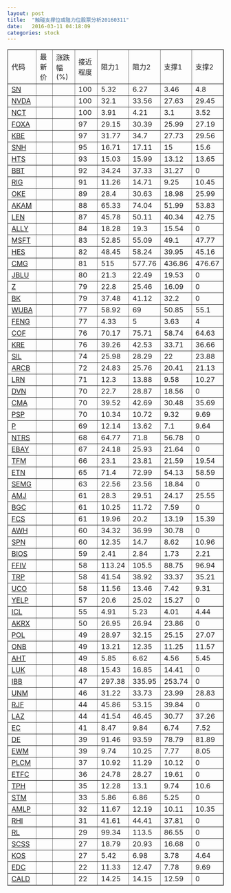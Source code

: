 ```yaml
---
layout: post
title:  "触碰支撑位或阻力位股票分析20160311"
date:   2016-03-11 04:18:09
categories: stock
---
```

<script type="text/javascript">
var stockList = []
stockList.push('gb_sn');
stockList.push('gb_nvda');
stockList.push('gb_nct');
stockList.push('gb_foxa');
stockList.push('gb_kbe');
stockList.push('gb_snh');
stockList.push('gb_hts');
stockList.push('gb_bbt');
stockList.push('gb_rig');
stockList.push('gb_oke');
stockList.push('gb_akam');
stockList.push('gb_len');
stockList.push('gb_ally');
stockList.push('gb_msft');
stockList.push('gb_hes');
stockList.push('gb_cmg');
stockList.push('gb_jblu');
stockList.push('gb_z');
stockList.push('gb_bk');
stockList.push('gb_wuba');
stockList.push('gb_feng');
stockList.push('gb_cof');
stockList.push('gb_kre');
stockList.push('gb_sil');
stockList.push('gb_arcb');
stockList.push('gb_lrn');
stockList.push('gb_dvn');
stockList.push('gb_cma');
stockList.push('gb_psp');
stockList.push('gb_p');
stockList.push('gb_ntrs');
stockList.push('gb_ebay');
stockList.push('gb_tfm');
stockList.push('gb_etn');
stockList.push('gb_semg');
stockList.push('gb_amj');
stockList.push('gb_bgc');
stockList.push('gb_fcs');
stockList.push('gb_awh');
stockList.push('gb_spn');
stockList.push('gb_bios');
stockList.push('gb_ffiv');
stockList.push('gb_trp');
stockList.push('gb_uco');
stockList.push('gb_yelp');
stockList.push('gb_icl');
stockList.push('gb_akrx');
stockList.push('gb_pol');
stockList.push('gb_onb');
stockList.push('gb_aht');
stockList.push('gb_luk');
stockList.push('gb_ibb');
stockList.push('gb_unm');
stockList.push('gb_rjf');
stockList.push('gb_laz');
stockList.push('gb_ec');
stockList.push('gb_de');
stockList.push('gb_ewm');
stockList.push('gb_plcm');
stockList.push('gb_etfc');
stockList.push('gb_tph');
stockList.push('gb_stm');
stockList.push('gb_amlp');
stockList.push('gb_rhi');
stockList.push('gb_rl');
stockList.push('gb_scss');
stockList.push('gb_kos');
stockList.push('gb_edc');
stockList.push('gb_cald');
</script>
<table border="1">
 <tr>
 <td>代码</td>
 <td>最新价</td>
 <td>涨跌幅(%)</td>
 <td>接近程度</td>
 <td>阻力1</td>
 <td>阻力2</td>
 <td>支撑1</td>
 <td>支撑2</td>
</tr>
  <tr id="sn" class="green">
  <td><a href="http://stock.finance.sina.com.cn/usstock/quotes/SN.html" target="_blank">SN</a></td><td></td><td></td><td>100</td><td>5.32</td><td>6.27</td><td>3.46</td><td>4.8</td></tr>
  <tr id="nvda" class="red">
  <td><a href="http://stock.finance.sina.com.cn/usstock/quotes/NVDA.html" target="_blank">NVDA</a></td><td></td><td></td><td>100</td><td>32.1</td><td>33.56</td><td>27.63</td><td>29.45</td></tr>
  <tr id="nct" class="red">
  <td><a href="http://stock.finance.sina.com.cn/usstock/quotes/NCT.html" target="_blank">NCT</a></td><td></td><td></td><td>100</td><td>3.91</td><td>4.21</td><td>3.1</td><td>3.52</td></tr>
  <tr id="foxa" class="green">
  <td><a href="http://stock.finance.sina.com.cn/usstock/quotes/FOXA.html" target="_blank">FOXA</a></td><td></td><td></td><td>97</td><td>29.15</td><td>30.39</td><td>25.99</td><td>27.19</td></tr>
  <tr id="kbe" class="green">
  <td><a href="http://stock.finance.sina.com.cn/usstock/quotes/KBE.html" target="_blank">KBE</a></td><td></td><td></td><td>97</td><td>31.77</td><td>34.7</td><td>27.73</td><td>29.56</td></tr>
  <tr id="snh" class="red">
  <td><a href="http://stock.finance.sina.com.cn/usstock/quotes/SNH.html" target="_blank">SNH</a></td><td></td><td></td><td>95</td><td>16.71</td><td>17.11</td><td>15</td><td>15.6</td></tr>
  <tr id="hts" class="green">
  <td><a href="http://stock.finance.sina.com.cn/usstock/quotes/HTS.html" target="_blank">HTS</a></td><td></td><td></td><td>93</td><td>15.03</td><td>15.99</td><td>13.12</td><td>13.65</td></tr>
  <tr id="bbt" class="red">
  <td><a href="http://stock.finance.sina.com.cn/usstock/quotes/BBT.html" target="_blank">BBT</a></td><td></td><td></td><td>92</td><td>34.24</td><td>37.33</td><td>31.27</td><td>0</td></tr>
  <tr id="rig" class="green">
  <td><a href="http://stock.finance.sina.com.cn/usstock/quotes/RIG.html" target="_blank">RIG</a></td><td></td><td></td><td>91</td><td>11.26</td><td>14.71</td><td>9.25</td><td>10.45</td></tr>
  <tr id="oke" class="green">
  <td><a href="http://stock.finance.sina.com.cn/usstock/quotes/OKE.html" target="_blank">OKE</a></td><td></td><td></td><td>89</td><td>28.4</td><td>30.63</td><td>18.98</td><td>25.99</td></tr>
  <tr id="akam" class="green">
  <td><a href="http://stock.finance.sina.com.cn/usstock/quotes/AKAM.html" target="_blank">AKAM</a></td><td></td><td></td><td>88</td><td>65.33</td><td>74.04</td><td>51.99</td><td>53.83</td></tr>
  <tr id="len" class="red">
  <td><a href="http://stock.finance.sina.com.cn/usstock/quotes/LEN.html" target="_blank">LEN</a></td><td></td><td></td><td>87</td><td>45.78</td><td>50.11</td><td>40.34</td><td>42.75</td></tr>
  <tr id="ally" class="red">
  <td><a href="http://stock.finance.sina.com.cn/usstock/quotes/ALLY.html" target="_blank">ALLY</a></td><td></td><td></td><td>84</td><td>18.28</td><td>19.3</td><td>15.54</td><td>0</td></tr>
  <tr id="msft" class="red">
  <td><a href="http://stock.finance.sina.com.cn/usstock/quotes/MSFT.html" target="_blank">MSFT</a></td><td></td><td></td><td>83</td><td>52.85</td><td>55.09</td><td>49.1</td><td>47.77</td></tr>
  <tr id="hes" class="red">
  <td><a href="http://stock.finance.sina.com.cn/usstock/quotes/HES.html" target="_blank">HES</a></td><td></td><td></td><td>82</td><td>48.45</td><td>58.24</td><td>39.95</td><td>45.16</td></tr>
  <tr id="cmg" class="red">
  <td><a href="http://stock.finance.sina.com.cn/usstock/quotes/CMG.html" target="_blank">CMG</a></td><td></td><td></td><td>81</td><td>515</td><td>577.76</td><td>436.86</td><td>476.67</td></tr>
  <tr id="jblu" class="green">
  <td><a href="http://stock.finance.sina.com.cn/usstock/quotes/JBLU.html" target="_blank">JBLU</a></td><td></td><td></td><td>80</td><td>21.3</td><td>22.49</td><td>19.53</td><td>0</td></tr>
  <tr id="z" class="red">
  <td><a href="http://stock.finance.sina.com.cn/usstock/quotes/Z.html" target="_blank">Z</a></td><td></td><td></td><td>79</td><td>22.8</td><td>25.46</td><td>16.09</td><td>0</td></tr>
  <tr id="bk" class="red">
  <td><a href="http://stock.finance.sina.com.cn/usstock/quotes/BK.html" target="_blank">BK</a></td><td></td><td></td><td>79</td><td>37.48</td><td>41.12</td><td>32.2</td><td>0</td></tr>
  <tr id="wuba" class="green">
  <td><a href="http://stock.finance.sina.com.cn/usstock/quotes/WUBA.html" target="_blank">WUBA</a></td><td></td><td></td><td>77</td><td>58.92</td><td>69</td><td>50.85</td><td>55.1</td></tr>
  <tr id="feng" class="red">
  <td><a href="http://stock.finance.sina.com.cn/usstock/quotes/FENG.html" target="_blank">FENG</a></td><td></td><td></td><td>77</td><td>4.33</td><td>5</td><td>3.63</td><td>4</td></tr>
  <tr id="cof" class="red">
  <td><a href="http://stock.finance.sina.com.cn/usstock/quotes/COF.html" target="_blank">COF</a></td><td></td><td></td><td>76</td><td>70.17</td><td>75.71</td><td>58.74</td><td>64.63</td></tr>
  <tr id="kre" class="green">
  <td><a href="http://stock.finance.sina.com.cn/usstock/quotes/KRE.html" target="_blank">KRE</a></td><td></td><td></td><td>76</td><td>39.26</td><td>42.53</td><td>33.71</td><td>36.66</td></tr>
  <tr id="sil" class="green">
  <td><a href="http://stock.finance.sina.com.cn/usstock/quotes/SIL.html" target="_blank">SIL</a></td><td></td><td></td><td>74</td><td>25.98</td><td>28.29</td><td>22</td><td>23.88</td></tr>
  <tr id="arcb" class="green">
  <td><a href="http://stock.finance.sina.com.cn/usstock/quotes/ARCB.html" target="_blank">ARCB</a></td><td></td><td></td><td>72</td><td>24.83</td><td>25.76</td><td>20.41</td><td>21.13</td></tr>
  <tr id="lrn" class="green">
  <td><a href="http://stock.finance.sina.com.cn/usstock/quotes/LRN.html" target="_blank">LRN</a></td><td></td><td></td><td>71</td><td>12.3</td><td>13.88</td><td>9.58</td><td>10.27</td></tr>
  <tr id="dvn" class="red">
  <td><a href="http://stock.finance.sina.com.cn/usstock/quotes/DVN.html" target="_blank">DVN</a></td><td></td><td></td><td>70</td><td>22.7</td><td>28.87</td><td>18.56</td><td>0</td></tr>
  <tr id="cma" class="green">
  <td><a href="http://stock.finance.sina.com.cn/usstock/quotes/CMA.html" target="_blank">CMA</a></td><td></td><td></td><td>70</td><td>39.52</td><td>42.69</td><td>30.48</td><td>35.69</td></tr>
  <tr id="psp" class="green">
  <td><a href="http://stock.finance.sina.com.cn/usstock/quotes/PSP.html" target="_blank">PSP</a></td><td></td><td></td><td>70</td><td>10.34</td><td>10.72</td><td>9.32</td><td>9.69</td></tr>
  <tr id="p" class="green">
  <td><a href="http://stock.finance.sina.com.cn/usstock/quotes/P.html" target="_blank">P</a></td><td></td><td></td><td>69</td><td>12.14</td><td>13.62</td><td>7.1</td><td>9.64</td></tr>
  <tr id="ntrs" class="red">
  <td><a href="http://stock.finance.sina.com.cn/usstock/quotes/NTRS.html" target="_blank">NTRS</a></td><td></td><td></td><td>68</td><td>64.77</td><td>71.8</td><td>56.78</td><td>0</td></tr>
  <tr id="ebay" class="red">
  <td><a href="http://stock.finance.sina.com.cn/usstock/quotes/EBAY.html" target="_blank">EBAY</a></td><td></td><td></td><td>67</td><td>24.18</td><td>25.93</td><td>21.64</td><td>0</td></tr>
  <tr id="tfm" class="red">
  <td><a href="http://stock.finance.sina.com.cn/usstock/quotes/TFM.html" target="_blank">TFM</a></td><td></td><td></td><td>66</td><td>23.1</td><td>23.81</td><td>21.59</td><td>19.54</td></tr>
  <tr id="etn" class="green">
  <td><a href="http://stock.finance.sina.com.cn/usstock/quotes/ETN.html" target="_blank">ETN</a></td><td></td><td></td><td>65</td><td>71.4</td><td>72.99</td><td>54.13</td><td>58.59</td></tr>
  <tr id="semg" class="green">
  <td><a href="http://stock.finance.sina.com.cn/usstock/quotes/SEMG.html" target="_blank">SEMG</a></td><td></td><td></td><td>63</td><td>22.56</td><td>23.56</td><td>18.84</td><td>0</td></tr>
  <tr id="amj" class="green">
  <td><a href="http://stock.finance.sina.com.cn/usstock/quotes/AMJ.html" target="_blank">AMJ</a></td><td></td><td></td><td>61</td><td>28.3</td><td>29.51</td><td>24.17</td><td>25.55</td></tr>
  <tr id="bgc" class="red">
  <td><a href="http://stock.finance.sina.com.cn/usstock/quotes/BGC.html" target="_blank">BGC</a></td><td></td><td></td><td>61</td><td>10.25</td><td>11.72</td><td>7.59</td><td>0</td></tr>
  <tr id="fcs" class="green">
  <td><a href="http://stock.finance.sina.com.cn/usstock/quotes/FCS.html" target="_blank">FCS</a></td><td></td><td></td><td>61</td><td>19.96</td><td>20.2</td><td>13.19</td><td>15.39</td></tr>
  <tr id="awh" class="red">
  <td><a href="http://stock.finance.sina.com.cn/usstock/quotes/AWH.html" target="_blank">AWH</a></td><td></td><td></td><td>60</td><td>34.32</td><td>36.99</td><td>30.78</td><td>0</td></tr>
  <tr id="spn" class="red">
  <td><a href="http://stock.finance.sina.com.cn/usstock/quotes/SPN.html" target="_blank">SPN</a></td><td></td><td></td><td>60</td><td>12.35</td><td>14.7</td><td>8.62</td><td>10.96</td></tr>
  <tr id="bios" class="red">
  <td><a href="http://stock.finance.sina.com.cn/usstock/quotes/BIOS.html" target="_blank">BIOS</a></td><td></td><td></td><td>59</td><td>2.41</td><td>2.84</td><td>1.73</td><td>2.21</td></tr>
  <tr id="ffiv" class="green">
  <td><a href="http://stock.finance.sina.com.cn/usstock/quotes/FFIV.html" target="_blank">FFIV</a></td><td></td><td></td><td>58</td><td>113.24</td><td>105.5</td><td>88.75</td><td>96.94</td></tr>
  <tr id="trp" class="green">
  <td><a href="http://stock.finance.sina.com.cn/usstock/quotes/TRP.html" target="_blank">TRP</a></td><td></td><td></td><td>58</td><td>41.54</td><td>38.92</td><td>33.37</td><td>35.21</td></tr>
  <tr id="uco" class="green">
  <td><a href="http://stock.finance.sina.com.cn/usstock/quotes/UCO.html" target="_blank">UCO</a></td><td></td><td></td><td>58</td><td>11.56</td><td>13.46</td><td>7.42</td><td>9.31</td></tr>
  <tr id="yelp" class="red">
  <td><a href="http://stock.finance.sina.com.cn/usstock/quotes/YELP.html" target="_blank">YELP</a></td><td></td><td></td><td>57</td><td>20.6</td><td>25.02</td><td>15.27</td><td>0</td></tr>
  <tr id="icl" class="green">
  <td><a href="http://stock.finance.sina.com.cn/usstock/quotes/ICL.html" target="_blank">ICL</a></td><td></td><td></td><td>55</td><td>4.91</td><td>5.23</td><td>4.01</td><td>4.44</td></tr>
  <tr id="akrx" class="green">
  <td><a href="http://stock.finance.sina.com.cn/usstock/quotes/AKRX.html" target="_blank">AKRX</a></td><td></td><td></td><td>50</td><td>26.95</td><td>26.94</td><td>23.86</td><td>0</td></tr>
  <tr id="pol" class="red">
  <td><a href="http://stock.finance.sina.com.cn/usstock/quotes/POL.html" target="_blank">POL</a></td><td></td><td></td><td>49</td><td>28.97</td><td>32.15</td><td>25.15</td><td>27.07</td></tr>
  <tr id="onb" class="green">
  <td><a href="http://stock.finance.sina.com.cn/usstock/quotes/ONB.html" target="_blank">ONB</a></td><td></td><td></td><td>49</td><td>13.21</td><td>12.35</td><td>11.25</td><td>11.57</td></tr>
  <tr id="aht" class="red">
  <td><a href="http://stock.finance.sina.com.cn/usstock/quotes/AHT.html" target="_blank">AHT</a></td><td></td><td></td><td>49</td><td>5.85</td><td>6.62</td><td>4.56</td><td>5.45</td></tr>
  <tr id="luk" class="red">
  <td><a href="http://stock.finance.sina.com.cn/usstock/quotes/LUK.html" target="_blank">LUK</a></td><td></td><td></td><td>48</td><td>15.43</td><td>16.85</td><td>14.41</td><td>0</td></tr>
  <tr id="ibb" class="green">
  <td><a href="http://stock.finance.sina.com.cn/usstock/quotes/IBB.html" target="_blank">IBB</a></td><td></td><td></td><td>47</td><td>297.38</td><td>335.95</td><td>253.74</td><td>0</td></tr>
  <tr id="unm" class="red">
  <td><a href="http://stock.finance.sina.com.cn/usstock/quotes/UNM.html" target="_blank">UNM</a></td><td></td><td></td><td>46</td><td>31.22</td><td>33.73</td><td>23.99</td><td>28.83</td></tr>
  <tr id="rjf" class="red">
  <td><a href="http://stock.finance.sina.com.cn/usstock/quotes/RJF.html" target="_blank">RJF</a></td><td></td><td></td><td>44</td><td>45.86</td><td>53.15</td><td>39.84</td><td>0</td></tr>
  <tr id="laz" class="green">
  <td><a href="http://stock.finance.sina.com.cn/usstock/quotes/LAZ.html" target="_blank">LAZ</a></td><td></td><td></td><td>44</td><td>41.54</td><td>46.45</td><td>30.77</td><td>37.26</td></tr>
  <tr id="ec" class="red">
  <td><a href="http://stock.finance.sina.com.cn/usstock/quotes/EC.html" target="_blank">EC</a></td><td></td><td></td><td>41</td><td>8.47</td><td>9.84</td><td>6.74</td><td>7.52</td></tr>
  <tr id="de" class="green">
  <td><a href="http://stock.finance.sina.com.cn/usstock/quotes/DE.html" target="_blank">DE</a></td><td></td><td></td><td>39</td><td>91.46</td><td>93.59</td><td>78.79</td><td>81.89</td></tr>
  <tr id="ewm" class="green">
  <td><a href="http://stock.finance.sina.com.cn/usstock/quotes/EWM.html" target="_blank">EWM</a></td><td></td><td></td><td>39</td><td>9.74</td><td>10.25</td><td>7.77</td><td>8.05</td></tr>
  <tr id="plcm" class="red">
  <td><a href="http://stock.finance.sina.com.cn/usstock/quotes/PLCM.html" target="_blank">PLCM</a></td><td></td><td></td><td>37</td><td>10.92</td><td>11.29</td><td>10.12</td><td>0</td></tr>
  <tr id="etfc" class="red">
  <td><a href="http://stock.finance.sina.com.cn/usstock/quotes/ETFC.html" target="_blank">ETFC</a></td><td></td><td></td><td>36</td><td>24.78</td><td>28.27</td><td>19.61</td><td>0</td></tr>
  <tr id="tph" class="green">
  <td><a href="http://stock.finance.sina.com.cn/usstock/quotes/TPH.html" target="_blank">TPH</a></td><td></td><td></td><td>35</td><td>12.28</td><td>13.1</td><td>9.74</td><td>10.6</td></tr>
  <tr id="stm" class="red">
  <td><a href="http://stock.finance.sina.com.cn/usstock/quotes/STM.html" target="_blank">STM</a></td><td></td><td></td><td>33</td><td>5.86</td><td>6.86</td><td>5.25</td><td>0</td></tr>
  <tr id="amlp" class="green">
  <td><a href="http://stock.finance.sina.com.cn/usstock/quotes/AMLP.html" target="_blank">AMLP</a></td><td></td><td></td><td>32</td><td>11.67</td><td>12.19</td><td>10.11</td><td>10.35</td></tr>
  <tr id="rhi" class="red">
  <td><a href="http://stock.finance.sina.com.cn/usstock/quotes/RHI.html" target="_blank">RHI</a></td><td></td><td></td><td>31</td><td>41.61</td><td>44.41</td><td>37.81</td><td>0</td></tr>
  <tr id="rl" class="red">
  <td><a href="http://stock.finance.sina.com.cn/usstock/quotes/RL.html" target="_blank">RL</a></td><td></td><td></td><td>29</td><td>99.34</td><td>113.5</td><td>86.55</td><td>0</td></tr>
  <tr id="scss" class="red">
  <td><a href="http://stock.finance.sina.com.cn/usstock/quotes/SCSS.html" target="_blank">SCSS</a></td><td></td><td></td><td>27</td><td>18.79</td><td>20.93</td><td>16.68</td><td>0</td></tr>
  <tr id="kos" class="green">
  <td><a href="http://stock.finance.sina.com.cn/usstock/quotes/KOS.html" target="_blank">KOS</a></td><td></td><td></td><td>27</td><td>5.42</td><td>6.98</td><td>3.78</td><td>4.64</td></tr>
  <tr id="edc" class="red">
  <td><a href="http://stock.finance.sina.com.cn/usstock/quotes/EDC.html" target="_blank">EDC</a></td><td></td><td></td><td>22</td><td>11.33</td><td>12.47</td><td>7.78</td><td>9.69</td></tr>
  <tr id="cald" class="green">
  <td><a href="http://stock.finance.sina.com.cn/usstock/quotes/CALD.html" target="_blank">CALD</a></td><td></td><td></td><td>22</td><td>14.25</td><td>14.15</td><td>12.59</td><td>0</td></tr>
</table>
